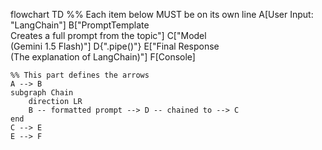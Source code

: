 flowchart TD
    %% Each item below MUST be on its own line
    A[User Input: "LangChain"]
    B["PromptTemplate<br>Creates a full prompt from the topic"]
    C["Model<br>(Gemini 1.5 Flash)"]
    D{".pipe()"}
    E["Final Response<br>(The explanation of LangChain)"]
    F[Console]

    %% This part defines the arrows
    A --> B
    subgraph Chain
        direction LR
        B -- formatted prompt --> D -- chained to --> C
    end
    C --> E
    E --> F
